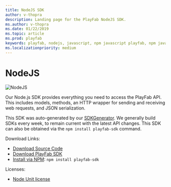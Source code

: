 ```yaml
---
title: NodeJS SDK
author: v-thopra
description: Landing page for the PlayFab NodeJS SDK. 
ms.author: v-thopra
ms.date: 01/22/2019
ms.topic: article
ms.prod: playfab
keywords: playfab, nodejs, javascript, npm javascript playfab, npm javascript
ms.localizationpriority: medium
---
```


# NodeJS

![NodeJS](./media/nodejs1.png)

Our Node.js SDK provides everything you need to access the PlayFab API. This includes models, methods, an HTTP wrapper for sending and receiving web requests, and JSON serialization.

This SDK was auto-generated by our [SDKGenerator](../sdkgenerator/index.md). We generally build SDKs every week, to remain current with the latest API changes. This SDK can also be obtained via the `npm install playfab-sdk` command.

Download Links:

- [Download Source Code](https://github.com/PlayFab/NodeSDK)
- [Download PlayFab SDK](https://aka.ms/playfabnodejssdkdownload)
- [Install via NPM](https://www.npmjs.com/package/playfab-sdk): `npm install playfab-sdk`

Licenses:

- [Node Unit license](nodeunit-license.md)